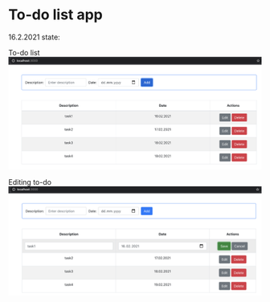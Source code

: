 # To-do list app

16.2.2021 state: 

To-do list 
![ScreenShot](src/screenshots/updList2021-02-16.png) 

Editing to-do
![ScreenShot](src/screenshots/updEdit2021-02-16.png) 

